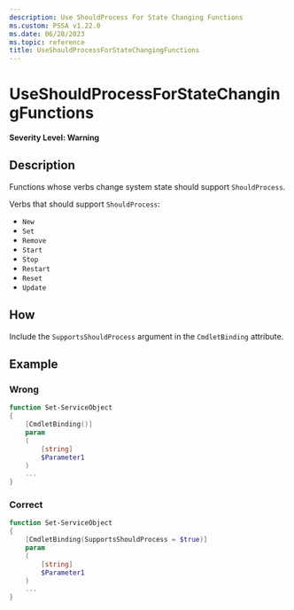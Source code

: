 ```yaml
---
description: Use ShouldProcess For State Changing Functions
ms.custom: PSSA v1.22.0
ms.date: 06/28/2023
ms.topic: reference
title: UseShouldProcessForStateChangingFunctions
---
```

# UseShouldProcessForStateChangingFunctions

**Severity Level: Warning**

## Description

Functions whose verbs change system state should support `ShouldProcess`.

Verbs that should support `ShouldProcess`:

- `New`
- `Set`
- `Remove`
- `Start`
- `Stop`
- `Restart`
- `Reset`
- `Update`

## How

Include the `SupportsShouldProcess` argument in the `CmdletBinding` attribute.

## Example

### Wrong

```powershell
function Set-ServiceObject
{
    [CmdletBinding()]
    param
    (
        [string]
        $Parameter1
    )
    ...
}
```

### Correct

```powershell
function Set-ServiceObject
{
    [CmdletBinding(SupportsShouldProcess = $true)]
    param
    (
        [string]
        $Parameter1
    )
    ...
}
```
